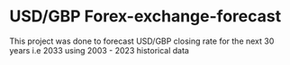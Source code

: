 # USD/GBP Forex-exchange-forecast
This project was done to forecast USD/GBP closing rate for the next 30 years i.e 2033 using 2003 - 2023 historical data
